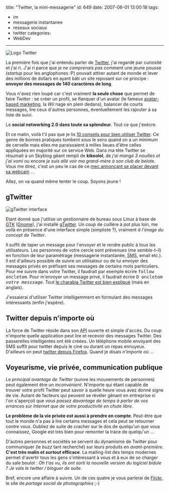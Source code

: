 title: "Twitter, la mini-messagerie"
id: 649
date: 2007-06-01 13:00:18
tags:
- im
- messagerie instantanee
- reseaux sociaux
- twitter
categories:
- WebDev
---

![Logo Twitter](/images/2007/05/twitter.png)

La première fois que j'ai entendu parler de [Twitter](http://twitter.com), j'ai regardé par curiosité et j'ai ri. J'ai ri parce que _je ne comprenais pas_ comment une jeune pousse (_startup_ pour les anglophones :P) pouvait attirer autant de monde et lever des millions de dollars en ayant bâti un site reposant sur ce principe : **envoyer des messages de 140 caractères de long**.

Vous n'avez rien loupé car c'est vraiment **la seule chose** que permet de faire _Twitter_ : se créer un profil, se flanquer d'un avatar (le fameux [avatar-based marketing](http://www.fredcavazza.net/index.php?2006/07/04/1206-une-conference-virtuelle-sur-le-marketing-des-mondes-virtuels), la _Wii_ nage en plein dedans), balancer de courts messages, lire ceux d'autres personnes, éventuellement les rajouter à sa liste de suivi.

Le **social networking 2.0 dans toute sa splendeur**. Tout ce que j'exècre.
<!--more-->
Et ce matin, voilà t'il pas que je lis [10 conseils pour bien utiliser Twitter](http://fr.techcrunch.com/2007/05/31/10-conseils-pour-bien-utiliser-twitter/). Ce genre de bonnes pratiques tombent sous le sens quand on a un minimum de cervelle mais elles me paraissaient à milles lieues d'être celles appliquées en majorité sur ce service Web. Dans ma tête Twitter se résumait à un Skyblog géant rempli de **kikoolol**, de <cite>j'ai mangé 3 nouilles et j'ai vomi</cite> ou encore <cite>je suis allé voir ma grand-mère à son club de belote</cite>. Vous me direz, c'est un peu le cas de ce [mec annonçant se placer devant sa webcam](http://twitter.com/Sujatin/statuses/85766142) ...

Allez, on va quand même tenter le coup. Soyons jeune !

## gTwitter

![gTwitter interface](/images/2007/05/gtwitter.png)

Etant donné que j'utilise un gestionnaire de bureau sous Linux à base de [GTK](http://fr.wikipedia.org/wiki/GTK) ([Gnome](http://fr.wikipedia.org/wiki/GNOME)), j'ai installé [gTwitter](http://code.google.com/p/gtwitter/).
Un coup de cuillère à pot plus loin, me voilà en présence d'une interface simple (simpliste ?), vraiment _à l'image du concept de Twitter_.

Il suffit de taper un message pour l'envoyer et le rendre public à tous les utilisateurs. Les personnes de votre cercle sont prévenues (me semble-t-il) en fonction de leur paramétrage (messagerie instantanée, <acronym title="Short Messaging Service">SMS</acronym>, email etc.).
Il est d'ailleurs possible de suivre un utilisateur ou de lui envoyer des messages privés en préfixant ses messages de certains mots particuliers. Pour me suivre dans votre Twitter, il faudrait par exemple écrire <kbd>follow oncletom</kbd>. Pour m'envoyer un message privé, il faudrait écrire <kbd>D oncletom _votre messsage_</kbd>. Tout [le charabia Twitter est bien expliqué](http://help.twitter.com/index.php?pg=kb.page&id=10) (mais en anglais).

J'essaierai d'utiliser Twitter intelligemment en formulant des messages intéressants (enfin j'espère).

## Twitter depuis n'importe où

La force de Twitter réside dans son <acronym title="Application Programming Interface">API</acronym> ouverte et simple d'accès. Du coup n'importe quelle application peut lire et recevoir des messages Twitter. Des passerelles intelligentes ont été créées. Un téléphone mobile envoyant des SMS suffit pour twitter depuis le ciné ou durant un repas ennuyeux. D'ailleurs on peut [twitter depuis Firefox](http://twitbin.com/).
Quand je disais <cite>n'importe où</cite> ...

## Voyeurisme, vie privée, communication publique

Le _principal avantage de Twitter_ (suivre les mouvements de personnes) peut également être un _inconvénient_. N'importe qui étant capable de trouver votre profil Twitter peut savoir à quelle heure vous avez donné signe de vie. Autant de facteurs qui peuvent se révéler gênant en entreprise si l'on s'aperçoit que _vous passez davantage de temps à parler de vos errances sur Internet que de votre productivité en chute libre_.

**Le problème de la vie privée est aussi à prendre en compte**. Peut-être que tout le monde n'a pas à lire certains messages et cela peut se retourner contre vous. Oubliez de suite de cracher sur le dos de quelqu'un que vous connaissez, Google est très bien pour remonter la trace de quelqu'un ...

D'autres personnes et sociétés se servent du dynamisme de Twitter pour communiquer (le _buzz_ tant recherché) sur leurs produits en _avant-première_. **C'est très malin et _surtout_ efficace**. La mailing-list des temps modernes permet d'avertir tous les gens s'intéressant à vous et à eux de se charger du sale boulot : <cite>Oh t'as vu, ils ont sorti la nouvelle version du logiciel _bidule_ ? Je vais le twitter / bloguer de suite</cite>.

Bref, encore une affaire à suivre. Un de ces quatre je vous parlerai de [Flickr](http://flickr.com/), le site de _partage social de photographies_ ;-)